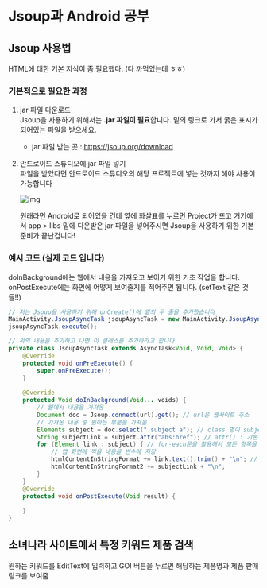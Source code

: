 # Jsoup과 Android 공부
## Jsoup 사용법
HTML에 대한 기본 지식이 좀 필요했다. (다 까먹었는데 ㅎㅎ)
### 기본적으로 필요한 과정
1. jar 파일 다운로드   
Jsoup을 사용하기 위해서는 **.jar 파일이 필요**합니다. 밑의 링크로 가서 굵은 표시가 되어있는 파일을 받으세요.   
    * jar 파일 받는 곳 : <https://jsoup.org/download>   
2. 안드로이드 스튜디오에 jar 파일 넣기   
    파일을 받았다면 안드로이드 스튜디오의 해당 프로젝트에 넣는 것까지 해야 사용이 가능합니다   

    ![img](https://user-images.githubusercontent.com/59243409/108706020-60193e80-7551-11eb-907c-552c9cf8d6e1.png)

    원래라면 Android로 되어있을 건데 옆에 화살표를 누르면 Project가 뜨고 거기에서 app > libs 밑에 다운받은 jar 파일을 넣어주시면 Jsoup을 사용하기 위한 기본 준비가 끝난겁니다!

### 예시 코드 (실제 코드 입니다)   
doInBackground에는 웹에서 내용을 가져오고 보이기 위한 기초 작업을 합니다.   
onPostExecute에는 화면에 어떻게 보여줄지를 적어주면 됩니다. (setText 같은 것들!!)

```java
// 저는 Jsoup을 사용하기 위해 onCreate()에 밑의 두 줄을 추가했습니다
MainActivity.JsoupAsyncTask jsoupAsyncTask = new MainActivity.JsoupAsyncTask();
jsoupAsyncTask.execute();

// 위의 내용을 추가하고 나면 이 클래스를 추가하라고 합니다
private class JsoupAsyncTask extends AsyncTask<Void, Void, Void> { 
    @Override
    protected void onPreExecute() {
        super.onPreExecute();
    }
    
    @Override
    protected Void doInBackground(Void... voids) {
        // 웹에서 내용을 가져옴
        Document doc = Jsoup.connect(url).get(); // url은 웹사이트 주소
        // 가져온 내용 중 원하는 부분을 가져옴
        Elements subject = doc.select(".subject a"); // class 명이 subject 인 element 의 아래에 있는 a element 의 값을 가져옴 | 제품 명 가져옴
        String subjectLink = subject.attr("abs:href"); // attr() : 기본적으로 String 형 | 제품의 링크를 가져옴
        for (Element link : subject) { // for-each문을 활용해서 모든 항목을 가져옴
            // 앱 화면에 찍을 내용을 변수에 저장
            htmlContentInStringFormat += link.text().trim() + "\n"; // trim() : 문자열 앞/뒤 공백 삭제
            htmlContentInStringFormat2 += subjectLink + "\n";
        }
    }
    @Override
    protected void onPostExecute(Void result) {
        
    }
}
```
## 소녀나라 사이트에서 특정 키워드 제품 검색
원하는 키워드를 EditText에 입력하고 GO! 버튼을 누르면 해당하는 제품명과 제품 판매 링크를 보여줌
